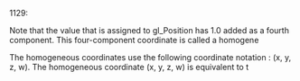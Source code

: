 1129:

Note that the value that is assigned to gl_Position has 1.0 added as a fourth component. This four-component coordinate is called a homogene

The homogeneous coordinates use the following coordinate notation : (x, y, z, w). The homogeneous coordinate (x, y, z, w) is equivalent to t

<br>

